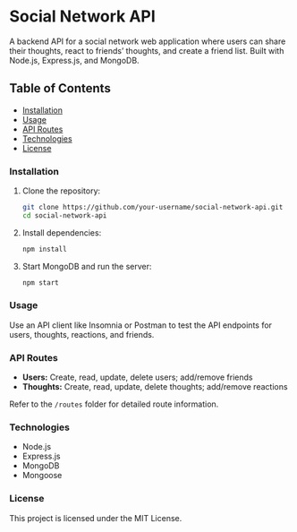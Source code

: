 # Social Network API

A backend API for a social network web application where users can share their thoughts, react to friends’ thoughts, and create a friend list. Built with Node.js, Express.js, and MongoDB.

## Table of Contents

- [Installation](#installation)
- [Usage](#usage)
- [API Routes](#api-routes)
- [Technologies](#technologies)
- [License](#license)

### Installation

1. Clone the repository:

    ```bash
    git clone https://github.com/your-username/social-network-api.git
    cd social-network-api
    ```

2. Install dependencies:

    ```bash
    npm install
    ```

3. Start MongoDB and run the server:

    ```bash
    npm start
    ```

### Usage

Use an API client like Insomnia or Postman to test the API endpoints for users, thoughts, reactions, and friends.

### API Routes

- **Users:** Create, read, update, delete users; add/remove friends
- **Thoughts:** Create, read, update, delete thoughts; add/remove reactions

Refer to the `/routes` folder for detailed route information.

### Technologies

- Node.js
- Express.js
- MongoDB
- Mongoose

### License

This project is licensed under the MIT License.
